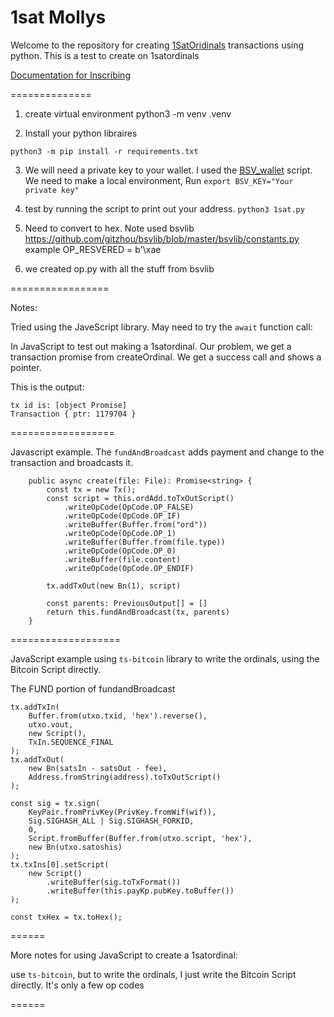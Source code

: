 1sat Mollys
=================

Welcome to the repository for creating [1SatOridinals](https://www.1satordinals.com) transactions using python. This is a test to create on 1satordinals 

[Documentation for Inscribing](https://panda-wallet.gitbook.io/provider-api/ordinals/inscribe)

==============

1. create virtual environment 
python3 -m venv .venv

2. Install your python libraires 

```
python3 -m pip install -r requirements.txt

```


3. We will need a private key to your wallet.  I used the [BSV_wallet](https://github.com/rachyrachyrach/bsv_wallet) script.  We need to make a local environment, Run ```export BSV_KEY="Your private key"```

4. test by running the script to print out your address. ```python3 1sat.py```

5. Need to convert to hex.  Note used bsvlib https://github.com/gitzhou/bsvlib/blob/master/bsvlib/constants.py
example OP_RESVERED = b'\xae

6. we created op.py with all the stuff from bsvlib

=================

Notes:

Tried using the JaveScript library. May need to try the ```await``` function call: 

In JavaScript to test out making a 1satordinal.  Our problem, we get a transaction promise from createOrdinal. We get a success call and shows a pointer.

This is the output: 

```
tx id is: [object Promise]
Transaction { ptr: 1179704 }
```


==================

Javascript example. The ```fundAndBroadcast``` adds payment and change to the transaction and broadcasts it. 

```
    public async create(file: File): Promise<string> {
        const tx = new Tx();
        const script = this.ordAdd.toTxOutScript()
            .writeOpCode(OpCode.OP_FALSE)
            .writeOpCode(OpCode.OP_IF)
            .writeBuffer(Buffer.from("ord"))
            .writeOpCode(OpCode.OP_1)
            .writeBuffer(Buffer.from(file.type))
            .writeOpCode(OpCode.OP_0)
            .writeBuffer(file.content)
            .writeOpCode(OpCode.OP_ENDIF)

        tx.addTxOut(new Bn(1), script)

        const parents: PreviousOutput[] = []
        return this.fundAndBroadcast(tx, parents)
    }
```

===================


JavaScript example using ```ts-bitcoin``` library to write the ordinals, using the Bitcoin Script directly. 

The FUND portion of fundandBroadcast


```
tx.addTxIn(
    Buffer.from(utxo.txid, 'hex').reverse(),
    utxo.vout,
    new Script(),
    TxIn.SEQUENCE_FINAL
);
tx.addTxOut(
    new Bn(satsIn - satsOut - fee),
    Address.fromString(address).toTxOutScript()
);

const sig = tx.sign(
    KeyPair.fromPrivKey(PrivKey.fromWif(wif)),
    Sig.SIGHASH_ALL | Sig.SIGHASH_FORKID,
    0,
    Script.fromBuffer(Buffer.from(utxo.script, 'hex'),
    new Bn(utxo.satoshis)
);
tx.txIns[0].setScript(
    new Script()
        .writeBuffer(sig.toTxFormat())
        .writeBuffer(this.payKp.pubKey.toBuffer())
);

const txHex = tx.toHex();
```

======

More notes for using JavaScript to create a 1satordinal:

use ```ts-bitcoin```, but to write the ordinals, I just write the Bitcoin Script directly. It's only a few op codes


======
